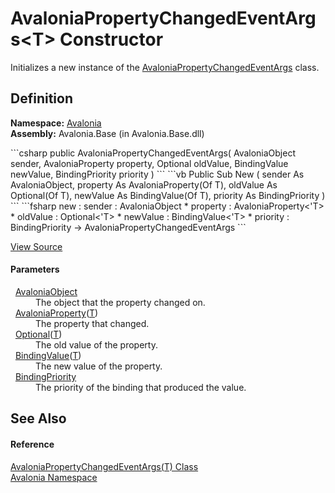# AvaloniaPropertyChangedEventArgs&lt;T&gt; Constructor


Initializes a new instance of the <a href="T_Avalonia_AvaloniaPropertyChangedEventArgs">AvaloniaPropertyChangedEventArgs</a> class.



## Definition
**Namespace:** <a href="N_Avalonia">Avalonia</a>  
**Assembly:** Avalonia.Base (in Avalonia.Base.dll)

<Tabs groupId="api-code-preview">
<TabItem value="csharp" label="C#">
```csharp
public AvaloniaPropertyChangedEventArgs(
	AvaloniaObject sender,
	AvaloniaProperty<T> property,
	Optional<T> oldValue,
	BindingValue<T> newValue,
	BindingPriority priority
)
```
</TabItem>
<TabItem value="vb" label="VB">
```vb
Public Sub New ( 
	sender As AvaloniaObject,
	property As AvaloniaProperty(Of T),
	oldValue As Optional(Of T),
	newValue As BindingValue(Of T),
	priority As BindingPriority
)
```
</TabItem>
<TabItem value="fsharp" label="F#">
```fsharp
new : 
        sender : AvaloniaObject * 
        property : AvaloniaProperty<'T> * 
        oldValue : Optional<'T> * 
        newValue : BindingValue<'T> * 
        priority : BindingPriority -> AvaloniaPropertyChangedEventArgs
```
</TabItem>
</Tabs>



<a href="https://github.com/AvaloniaUI/Avalonia/tree/master/src/Avalonia.Base/AvaloniaPropertyChangedEventArgs%601.cs#L24" title="View the source code">View Source</a>



#### Parameters
<dl><dt>  <a href="T_Avalonia_AvaloniaObject">AvaloniaObject</a></dt><dd>The object that the property changed on.</dd><dt>  <a href="T_Avalonia_AvaloniaProperty_1">AvaloniaProperty</a>(<a href="T_Avalonia_AvaloniaPropertyChangedEventArgs_1">T</a>)</dt><dd>The property that changed.</dd><dt>  <a href="T_Avalonia_Data_Optional_1">Optional</a>(<a href="T_Avalonia_AvaloniaPropertyChangedEventArgs_1">T</a>)</dt><dd>The old value of the property.</dd><dt>  <a href="T_Avalonia_Data_BindingValue_1">BindingValue</a>(<a href="T_Avalonia_AvaloniaPropertyChangedEventArgs_1">T</a>)</dt><dd>The new value of the property.</dd><dt>  <a href="T_Avalonia_Data_BindingPriority">BindingPriority</a></dt><dd>The priority of the binding that produced the value.</dd></dl>

## See Also


#### Reference
<a href="T_Avalonia_AvaloniaPropertyChangedEventArgs_1">AvaloniaPropertyChangedEventArgs(T) Class</a>  
<a href="N_Avalonia">Avalonia Namespace</a>  

